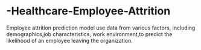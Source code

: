 # -Healthcare-Employee-Attrition
Employee attrition prediction model use data from various factors, including demographics,job characteristics, work environment,to predict the likelihood of an employee leaving the organization.
